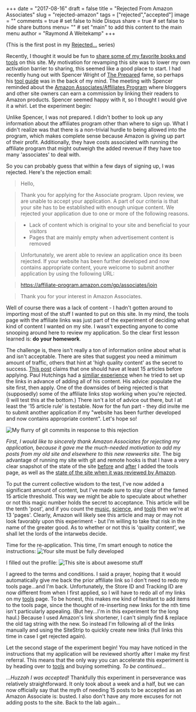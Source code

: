 +++
date = "2017-08-16"
draft = false
title = "Rejected From Amazon Associates"
slug = "rejected-amazon"
tags = ["rejected","accepted"]
image = ""
comments = true	# set false to hide Disqus
share = true	# set false to hide share buttons
menu= ""		# set "main" to add this content to the main menu
author = "Raymond A Weitekamp"
+++

(This is the first post in my [Rejected...](/intro-rejected) series)

Recently, I thought it would be fun to [share some of my favorite books and tools](/tools) on this site. My motivation for revamping this site was to lower my own activation barrier to sharing, this seemed like a good place to start. I had recently hung out with Spencer Wright of [The Prepared](https://theprepared.org/) fame, so perhaps his [tool guide](https://theprepared.org/tool-guide/) was in the back of my mind. The meeting with Spencer reminded about the [Amazon Associates/Affiliates Program](https://affiliate-program.amazon.com/) where bloggers and other site owners can earn a commission by linking their readers to Amazon products. Spencer seemed happy with it, so I thought I would give it a whirl. Let the experiment begin:

Unlike Spencer, I was not prepared. I didn't bother to look up any information about the affiliates program other than where to sign up. What I didn't realize was that there is a non-trivial hurdle to being allowed into the program, which makes complete sense because Amazon is giving up part of their profit. Additionally, they have costs associated with running the affiliate program that might outweigh the added revenue if they have too many 'associates' to deal with. 

So you can probably guess that within a few days of signing up, I was rejected. Here's the rejection email:

> Hello,

> Thank you for applying for the Associate program. Upon review, we are unable to accept your application. A part of our criteria is that your site has to be established with enough unique content. We rejected your application due to one or more of the following reasons.

> - Lack of content which is original to your site and beneficial to your visitors
> - Pages that are mainly empty when advertisement content is removed

> Unfortunately, we arent able to review an application once its been rejected. If your website has been further developed and now contains appropriate content, youre welcome to submit another application by using the following URL:

> https://affiliate-program.amazon.com/gp/associates/join

> Thank you for your interest in Amazon Associates.

Well of course there was a lack of content - I hadn't gotten around to importing most of the stuff I wanted to put on this site. In my mind, the tools page with the affiliate links was just part of the experiment of deciding what kind of content I wanted on my site. I wasn't expecting anyone to come snooping around here to review my application. So the clear first lesson learned is: **do your homework**.

The challenge is, there isn't really a ton of information online about what is and isn't acceptable. There are sites that suggest you need a minimum amount of traffic, others that hint at 'high quality content' as the secret to success. [This post](http://corporatetangent.com/public/2014/12/06/amazon-associates-application-rejected-lessons-learned/) claims that one should have at least 15 articles before applying. Paul Hutchings had a [similiar experience](http://www.paulhutchings.me/rejected-by-amazon-associates/) when he tried to set up the links in advance of adding all of his content. His advice: populate the site first, then apply. One of the downsides of being rejected is that (supposedly) some of the affiliate links stop working when you're rejected. (I will test this at the bottom.) There isn't a lot of advice out there, but I at least the '15 article rule' is testable. Now for the fun part - they did invite me to submit another application if my "website has been further developed and now contains appropriate content". Let's hope so!

![My flurry of git commits in response to this rejection](/media/git-commits-rawwerks.png)

*First, I would like to sincerely thank Amazon Associates for rejecting my application, because it gave me the much-needed motivation to add my posts from my old site and elsewhere to this new rawwerks site.* The big advantage of running my site with git and remote hooks is that I have a very clear snapshot of the state of the site [before](https://github.com/rawwerks/rawwerks-live/commit/e612b109bdc3720480994538bd92b6e1aa45574d) and [after](https://github.com/rawwerks/rawwerks-live/commit/053af1218c1211e10646cf82215ac26b30d775bc) I added the tools page, as well as the [state of the site when it was reviewed by Amazon](https://github.com/rawwerks/rawwerks-live/commit/23e615e79288e51677f319d60c3d6278ff84f053).

To put the current collective wisdom to the test, I've now added a significant amount of content, but I've made sure to stay clear of the famed 15 article threshold. This way we might be able to speculate about whether or not this magic number holds the secret to acceptance. This article will be the tenth 'post', and if you count the [music](/music), [science](/science), and [tools](/tools) then we're at 13 'pages'. Clearly, Amazon will likely see this article and may or may not look favorably upon this experiment - but I'm willing to take that risk in the name of the greater good. As to whether or not this is 'quality content', we shall let the lords of the intarwebs decide.

Time for the re-application. This time, I'm smart enough to notice the instructions:
![Your site must be fully developed](/media/amazon-warning.png)

I filled out the profile:
![This site is about awesome stuff](/media/affiliate-profile.png)

I agreed to the terms and conditions. I said a prayer, hoping that it would automatically give me back the prior affiliate link so I don't need to redo my tools page...and I'm back. Unfortunately, the Store ID and Tracking ID are now different from when I first applied, so I will have to redo all of my links on my [tools](/tools) page. To be honest, this makes me kind of hesitant to add items to the tools page, since the thought of re-inserting new links for the nth time isn't particularly appealing. (But hey...I'm in this experiment for the long haul.) Because I used Amazon's link shortener, I can't simply find & replace the old tag string with the new. So instead I'm following all of the links manually and using the SiteStrip to quickly create new links (full links this time in case I get rejected again).

Let the second stage of the experiment begin! You may have noticed in the instructions that my application will be reviewed shortly after I make my first referral. This means that the only way you can accelerate this experiment is by heading over to [tools](/tools) and buying something. *To be continued...*

*...Huzzah I was accepted!* Thankfully this experiment in perseverance was relatively straightforward. It only took about a week and a half, but we can now officially say that the myth of needing 15 posts to be accepted as an Amazon Associate is: busted. I also don't have any more excuses for not adding posts to the site. Back to the lab again...


